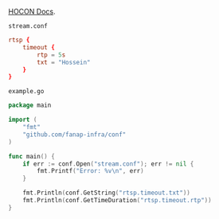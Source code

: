 [HOCON Docs](https://github.com/typesafehub/config/blob/master/HOCON.md).

`stream.conf`
```conf
rtsp {
    timeout {
        rtp = 5s
        txt = "Hossein"
    }
}
```

`example.go`
```go
package main

import (
	"fmt"
	"github.com/fanap-infra/conf"
)

func main() {
	if err := conf.Open("stream.conf"); err != nil {
		fmt.Printf("Error: %v\n", err)
	}

	fmt.Println(conf.GetString("rtsp.timeout.txt"))
	fmt.Println(conf.GetTimeDuration("rtsp.timeout.rtp"))
}
```
